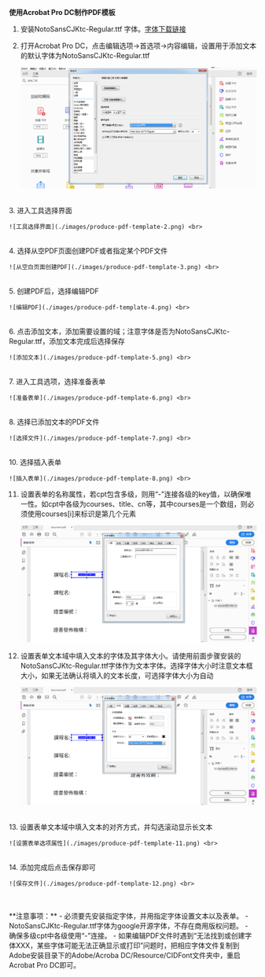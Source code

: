 **使用Acrobat Pro DC制作PDF模板**
<br>

1. 安装NotoSansCJKtc-Regular.ttf 字体。[字体下载链接](https://github.com/WeBankFinTech/WeIdentity/blob/master/context/NotoSansCJKtc-Regular.ttf)<br>
2. 打开Acrobat Pro DC，点击编辑选项->首选项->内容编辑，设置用于添加文本的默认字体为NotoSansCJKtc-Regular.ttf<br>

   ![设置添加文本默认字体](./images/produce-pdf-template-1.png) <br>
<br>
3. 进入工具选择界面<br>

    ![工具选择界面](./images/produce-pdf-template-2.png) <br>
<br>
4. 选择从空PDF页面创建PDF或者指定某个PDF文件<br>

    ![从空白页面创建PDF](./images/produce-pdf-template-3.png) <br>
<br>
5. 创建PDF后，选择编辑PDF<br>

    ![编辑PDF](./images/produce-pdf-template-4.png) <br>
<br>
6. 点击添加文本，添加需要设置的域；注意字体是否为NotoSansCJKtc-Regular.ttf，添加文本完成后选择保存<br>

    ![添加文本](./images/produce-pdf-template-5.png) <br>
<br>
7. 进入工具选项，选择准备表单<br>

    ![准备表单](./images/produce-pdf-template-6.png) <br> 
<br>
8. 选择已添加文本的PDF文件<br>

    ![选择文件](./images/produce-pdf-template-7.png) <br> 
<br>
10. 选择插入表单<br>

    ![插入表单](./images/produce-pdf-template-8.png) <br> 

11. 设置表单的名称属性，若cpt包含多级，则用“-”连接各级的key值，以确保唯一性。如cpt中各级为courses、title、cn等，其中courses是一个数组，则必须使用courses[i]来标识是第几个元素<br>

    ![设置表单一般属性](./images/produce-pdf-template-9.png) <br> 

12. 设置表单文本域中填入文本的字体及其字体大小。请使用前面步骤安装的NotoSansCJKtc-Regular.ttf字体作为文本字体。选择字体大小时注意文本框大小，如果无法确认将填入的文本长度，可选择字体大小为自动<br>

    ![设置表单外观属性](./images/produce-pdf-template-10.png) <br>
<br>
13. 设置表单文本域中填入文本的对齐方式，并勾选滚动显示长文本<br>

    ![设置表单选项属性](./images/produce-pdf-template-11.png) <br>
<br>
14. 添加完成后点击保存即可<br>

    ![保存文件](./images/produce-pdf-template-12.png) <br>
<br>
<br>
**注意事项：**
- 必须要先安装指定字体，并用指定字体设置文本以及表单。
- NotoSansCJKtc-Regular.ttf字体为google开源字体，不存在商用版权问题。
- 确保多级cpt中各级使用“-”连接。
- 如果编辑PDF文件时遇到“无法找到或创建字体XXX，某些字体可能无法正确显示或打印”问题时，把相应字体文件复制到Adobe安装目录下的Adobe/Acroba DC/Resource/CIDFont文件夹中，重启Acrobat Pro DC即可。

